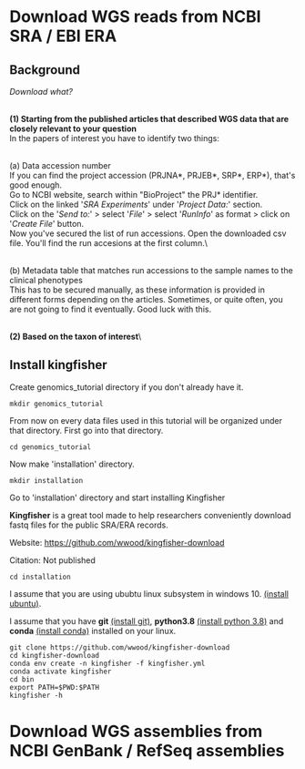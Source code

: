 # Download WGS reads from NCBI SRA / EBI ERA
## Background
*Download what?*

\
__(1) Starting from the published articles that described WGS data that are closely relevant to your question__\
In the papers of interest you have to identify two things:

\
(a) Data accession number\
If you can find the project accession (PRJNA*, PRJEB*, SRP*, ERP*), that's good enough.\
Go to NCBI website, search within "BioProject" the PRJ* identifier.\
Click on the linked '*SRA Experiments*' under '*Project Data:*' section.\
Click on the '*Send to:*' > select '*File*' > select '*RunInfo*' as format > click on '*Create File*' button.\
Now you've secured the list of run accessions. Open the downloaded csv file. You'll find the run accesions at the first column.\

\
(b) Metadata table that matches run accessions to the sample names to the clinical phenotypes\
This has to be secured manually, as these information is provided in different forms depending on the articles. Sometimes, or quite often, you are not going to find it eventually.
Good luck with this.

\
__(2) Based on the taxon of interest__\


## Install kingfisher

Create genomics_tutorial directory if you don't already have it.

``mkdir genomics_tutorial``

From now on every data files used in this tutorial will be organized under that directory. First go into that directory.

``cd genomics_tutorial``

Now make 'installation' directory.

``mkdir installation``

Go to 'installation' directory and start installing Kingfisher

__Kingfisher__ is a great tool made to help researchers conveniently download fastq files for the public SRA/ERA records.

Website: https://github.com/wwood/kingfisher-download

Citation: Not published

``cd installation``

I assume that you are using ububtu linux subsystem in windows 10. [(install ubuntu)](https://ubuntu.com/tutorials/ubuntu-on-windows#1-overview).

I assume that you have __git__ [(install git)](https://linuxize.com/post/how-to-install-git-on-ubuntu-18-04/), __python3.8__ [(install python 3.8)](https://phoenixnap.com/kb/how-to-install-python-3-ubuntu) and __conda__ [(install conda)](https://docs.conda.io/projects/conda/en/latest/user-guide/install/linux.html) installed on your linux.

``git clone https://github.com/wwood/kingfisher-download``\
``cd kingfisher-download``\
``conda env create -n kingfisher -f kingfisher.yml``\
``conda activate kingfisher``\
``cd bin``\
``export PATH=$PWD:$PATH``\
``kingfisher -h``


# Download WGS assemblies from NCBI GenBank / RefSeq assemblies

